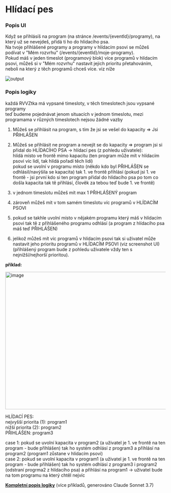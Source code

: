 # Hlídací pes

### Popis UI
Když se přihlásíš na program (na stránce /events/{eventId}/programy), na který už se nevejdeš, přidá ti ho do hlídacího psa.   \
Na tvoje přihlášené programy a programy v hlídacím psovi se můžeš podívat v "Mém rozvrhu" (/events/{eventId}/moje-programy).   \
Pokud máš v jeden timeslot (programový blok) více programů v hlídacím psovi, můžeš si v "Mém rozvrhu" nastavit jejich prioritu přetahováním, neboli na který z těch programů chceš více. viz níže 

![output](https://github.com/user-attachments/assets/889f1409-784e-422b-a99c-0972be87db55)

### Popis logiky
každá RVVZtka má vypsané timesloty, v těch timeslotech jsou vypsané programy   \
teď budeme pojednávat jenom situacích v jednom timeslotu, mezi programama v různých timeslotech nejsou žádné vazby

1. Můžeš se přihlásit na program, s tím že jsi se vešel do kapacity => Jsi PŘIHLÁŠEN
2. Můžeš se přihlásit ne program a nevejít se do kapacity => program jsi si přidal do HLÍDACÍHO PSA
-> hlídací pes (z pohledu uživatele):   \
hlídá místo ve frontě mimo kapacitu (ten program může mít v hlídacím psovi víc lidí, tak hlídá pořadí těch lidí)   \
pokud se uvolní v programu místo (někdo kdo byl PŘIHLÁŠEN se odhlásil/navýšila se kapacita) tak 1. ve frontě přihlásí (pokud jsi 1. ve frontě - jsi první kdo si ten program přidal do hlídacího psa po tom co došla kapacita tak tě přihlásí, člověk za tebou teď bude 1. ve frontě)

3. v jednom timeslotu můžeš mít max 1 PŘIHLÁŠENÝ program
4. zároveň můžeš mít v tom samém timeslotu víc programů v HLÍDACÍM PSOVI

5. pokud se takhle uvolní místo v nějakém programu který máš v hlídacím psovi tak tě z přihlášeného programu odhlásí (a program z hlídacího psa máš teď PŘIHLÁŠEN)
6. jelikož můžeš mít víc programů v hlídacím psovi tak si uživatel může nastavit jeho prioritu programů v HLÍDACÍM PSOVI (viz screenshot UI) (přihlášený program bude z pohledu uživatele vždy ten s nejnižší/nejhorší prioritou).

**příklad:**

<img width="517" height="431" alt="image" src="https://github.com/user-attachments/assets/f094e519-1a52-473c-8887-928ffaf8a9bd" />

HLÍDACÍ PES:   \
nejvyšší priorita (1): program1   \
nižší priorita (2): program2   \
PŘIHLÁŠEN: program3

case 1: pokud se uvolní kapacita v program2 (a uživatel je 1. ve frontě na ten program - bude přihlášen) tak ho systém odhlásí z program3 a přihlásí na program2 (program1 zůstane v hlídacím psovi)   \
case 2: pokud se uvolní kapacita v program1 (a uživatel je 1. ve frontě na ten program - bude přihlášen) tak ho systém odhlásí z program3 i program2 (odstraní progrma2 z hlídacího psa) a přihlásí na program1 -> uživatel bude na tom programu na který chtěl nejvíc

**[Kompletní popis logiky](https://github.com/RVVZtky/RVVZ-docs-temp/blob/master/watchdog/WATCHDOG.md)** (více příkladů, generováno Claude Sonnet 3.7)